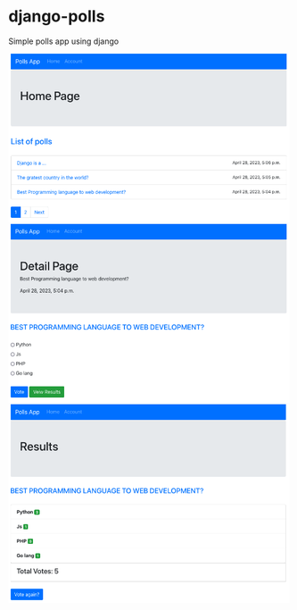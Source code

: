 # django-polls
Simple polls app using django

![screenshot](https://github.com/amirkho-py/django-polls/blob/master/ScreenShot1.png)
![screenshot](https://github.com/amirkho-py/django-polls/blob/master/ScreenShot2.png)
![screenshot](https://github.com/amirkho-py/django-polls/blob/master/ScreenShot3.png)
